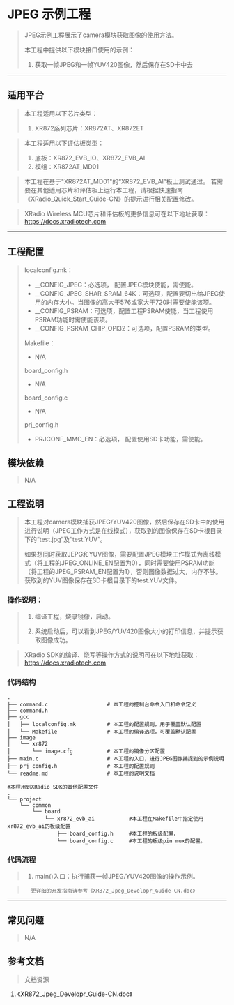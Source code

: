 # JPEG 示例工程

> JPEG示例工程展示了camera模块获取图像的使用方法。
>
> 本工程中提供以下模块接口使用的示例：
>
> 1. 获取一帧JPEG和一帧YUV420图像，然后保存在SD卡中去

---

## 适用平台

> 本工程适用以下芯片类型：
>
> 1. XR872系列芯片：XR872AT、XR872ET

> 本工程适用以下评估板类型：
> 1. 底板：XR872_EVB_IO、XR872_EVB_AI
> 2. 模组：XR872AT_MD01

> 本工程在基于"XR872AT_MD01"的“XR872_EVB_AI”板上测试通过。
> 若需要在其他适用芯片和评估板上运行本工程，请根据快速指南《XRadio_Quick_Start_Guide-CN》的提示进行相关配置修改。

> XRadio Wireless MCU芯片和评估板的更多信息可在以下地址获取：
> https://docs.xradiotech.com

---

## 工程配置

> localconfig.mk：
>
> - __CONFIG_JPEG：必选项， 配置JPEG模块使能，需使能。
> - __CONFIG_JPEG_SHAR_SRAM_64K：可选项，配置要切出给JPEG使用的内存大小。当图像的高大于576或宽大于720时需要使能该项。
> - __CONFIG_PSRAM：可选项，配置工程PSRAM使能，当工程使用PSRAM功能时需使能该项。
> - __CONFIG_PSRAM_CHIP_OPI32：可选项，配置PSRAM的类型。
>
> Makefile：
>
> - N/A
>
> board_config.h
>
> - N/A
>
> board_config.c
>
> - N/A
>
> prj_config.h
>
> - PRJCONF_MMC_EN：必选项， 配置使用SD卡功能，需使能。
>

## 模块依赖

> N/A

## 工程说明

> 本工程对camera模块捕获JPEG/YUV420图像，然后保存在SD卡中的使用进行说明（JPEG工作方式是在线模式），获取到的图像保存在SD卡根目录下的“test.jpg”及“test.YUV”。
>
> 如果想同时获取JEPG和YUV图像，需要配置JPEG模块工作模式为离线模式（将工程的JPEG_ONLINE_EN配置为0），同时需要使用PSRAM功能（将工程的JPEG_PSRAM_EN配置为1），否则图像数据过大，内存不够。获取到的YUV图像保存在SD卡根目录下的test.YUV文件。

### 操作说明：

> 1. 编译工程，烧录镜像，启动。
>
> 2. 系统启动后，可以看到JPEG/YUV420图像大小的打印信息，并提示获取图像成功。

> XRadio SDK的编译、烧写等操作方式的说明可在以下地址获取：
> https://docs.xradiotech.com

### 代码结构
```
.
├── command.c          			# 本工程的控制台命令入口和命令定义
├── command.h
├── gcc
│   ├── localconfig.mk          # 本工程的配置规则，用于覆盖默认配置
│   └── Makefile                # 本工程的编译选项，可覆盖默认配置
├── image
│   └── xr872
│       └── image.cfg           # 本工程的镜像分区配置
├── main.c                      # 本工程的入口，进行JPEG图像捕捉到的示例说明
├── prj_config.h                # 本工程的配置规则
└── readme.md                   # 本工程的说明文档

#本程用到XRadio SDK的其他配置文件
.
└── project
    └── common
        └── board
            └── xr872_evb_ai           #本工程在Makefile中指定使用xr872_evb_ai的板级配置
                ├── board_config.h     #本工程的板级配置，
                └── board_config.c     #本工程的板级pin mux的配置。
```
### 代码流程

> 1. main()入口：执行捕获一帧JPEG/YUV420图像的操作示例。

>		更详细的开发指南请参考《XR872_Jpeg_Developr_Guide-CN.doc》

---

## 常见问题

> N/A

## 参考文档

> 文档资源
>
1. 《XR872_Jpeg_Developr_Guide-CN.doc》
